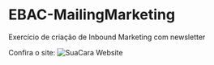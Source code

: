 # EBAC-MailingMarketing

Exercício de criação de Inbound Marketing com newsletter

Confira o site: ![SuaCara Website](https://debvidmon.github.io/EBAC-MailingMarketing/)
